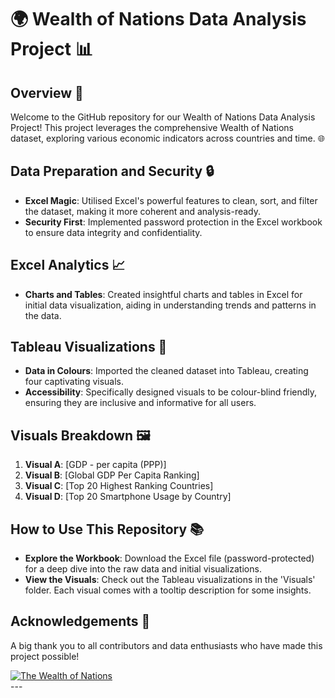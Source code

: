 # 🌍 Wealth of Nations Data Analysis Project 📊

## Overview 📝

Welcome to the GitHub repository for our Wealth of Nations Data Analysis Project! This project leverages the comprehensive Wealth of Nations dataset, exploring various economic indicators across countries and time. 🌐

## Data Preparation and Security 🔒

- **Excel Magic**: Utilised Excel's powerful features to clean, sort, and filter the dataset, making it more coherent and analysis-ready.
- **Security First**: Implemented password protection in the Excel workbook to ensure data integrity and confidentiality.

## Excel Analytics 📈

- **Charts and Tables**: Created insightful charts and tables in Excel for initial data visualization, aiding in understanding trends and patterns in the data.

## Tableau Visualizations 🎨

- **Data in Colours**: Imported the cleaned dataset into Tableau, creating four captivating visuals.
- **Accessibility**: Specifically designed visuals to be colour-blind friendly, ensuring they are inclusive and informative for all users.

## Visuals Breakdown 🖼️

1. **Visual A**: [GDP - per capita (PPP)]
2. **Visual B**: [Global GDP Per Capita Ranking]
3. **Visual C**: [Top 20 Highest Ranking Countries]
4. **Visual D**: [Top 20 Smartphone Usage by Country]

## How to Use This Repository 📚

- **Explore the Workbook**: Download the Excel file (password-protected) for a deep dive into the raw data and initial visualizations.
- **View the Visuals**: Check out the Tableau visualizations in the 'Visuals' folder. Each visual comes with a tooltip description for some insights.

## Acknowledgements 🙏

A big thank you to all contributors and data enthusiasts who have made this project possible!

<div class='tableauPlaceholder' id='viz1705681178888' style='position: relative'><noscript><a href='#'><img alt='The Wealth of Nations  ' src='https:&#47;&#47;public.tableau.com&#47;static&#47;images&#47;Th&#47;TheWealthofNations-AssignmentWeek1-3V1_1&#47;Dashboard1&#47;1_rss.png' style='border: none' /></a></noscript><object class='tableauViz'  style='display:none;'><param name='host_url' value='https%3A%2F%2Fpublic.tableau.com%2F' /> <param name='embed_code_version' value='3' /> <param name='site_root' value='' /><param name='name' value='TheWealthofNations-AssignmentWeek1-3V1_1&#47;Dashboard1' /><param name='tabs' value='no' /><param name='toolbar' value='yes' /><param name='static_image' value='https:&#47;&#47;public.tableau.com&#47;static&#47;images&#47;Th&#47;TheWealthofNations-AssignmentWeek1-3V1_1&#47;Dashboard1&#47;1.png' /> <param name='animate_transition' value='yes' /><param name='display_static_image' value='yes' /><param name='display_spinner' value='yes' /><param name='display_overlay' value='yes' /><param name='display_count' value='yes' /><param name='language' value='en-US' /></object></div>                <script type='text/javascript'>                    var divElement = document.getElementById('viz1705681178888');                    var vizElement = divElement.getElementsByTagName('object')[0];                    if ( divElement.offsetWidth > 800 ) { vizElement.style.minWidth='420px';vizElement.style.maxWidth='650px';vizElement.style.width='100%';vizElement.style.minHeight='587px';vizElement.style.maxHeight='887px';vizElement.style.height=(divElement.offsetWidth*0.75)+'px';} else if ( divElement.offsetWidth > 500 ) { vizElement.style.minWidth='420px';vizElement.style.maxWidth='650px';vizElement.style.width='100%';vizElement.style.minHeight='587px';vizElement.style.maxHeight='887px';vizElement.style.height=(divElement.offsetWidth*0.75)+'px';} else { vizElement.style.width='100%';vizElement.style.height='1627px';}                     var scriptElement = document.createElement('script');                    scriptElement.src = 'https://public.tableau.com/javascripts/api/viz_v1.js';                    vizElement.parentNode.insertBefore(scriptElement, vizElement);                </script>
---
